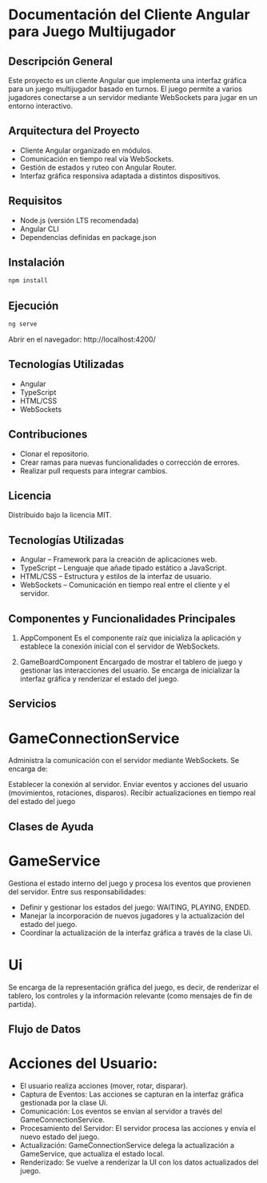 # Documentación del Cliente Angular para Juego Multijugador

## Descripción General
Este proyecto es un cliente Angular que implementa una interfaz gráfica para un juego multijugador basado en turnos.
El juego permite a varios jugadores conectarse a un servidor mediante WebSockets para jugar en un entorno interactivo.

## Arquitectura del Proyecto
- Cliente Angular organizado en módulos.
- Comunicación en tiempo real vía WebSockets.
- Gestión de estados y ruteo con Angular Router.
- Interfaz gráfica responsiva adaptada a distintos dispositivos.

## Requisitos
- Node.js (versión LTS recomendada)
- Angular CLI
- Dependencias definidas en package.json

## Instalación
```bash
npm install
```

## Ejecución
```bash
ng serve
```
Abrir en el navegador: http://localhost:4200/

## Tecnologías Utilizadas
- Angular
- TypeScript
- HTML/CSS
- WebSockets

## Contribuciones
- Clonar el repositorio.
- Crear ramas para nuevas funcionalidades o corrección de errores.
- Realizar pull requests para integrar cambios.

## Licencia
Distribuido bajo la licencia MIT.

## Tecnologías Utilizadas
- Angular – Framework para la creación de aplicaciones web.
- TypeScript – Lenguaje que añade tipado estático a JavaScript.
- HTML/CSS – Estructura y estilos de la interfaz de usuario.
- WebSockets – Comunicación en tiempo real entre el cliente y el servidor.

## Componentes y Funcionalidades Principales
1. AppComponent
Es el componente raíz que inicializa la aplicación y establece la conexión inicial con el servidor de WebSockets.

2. GameBoardComponent
Encargado de mostrar el tablero de juego y gestionar las interacciones del usuario. Se encarga de inicializar la interfaz gráfica y renderizar el estado del juego.


## Servicios
# GameConnectionService
Administra la comunicación con el servidor mediante WebSockets. Se encarga de:

Establecer la conexión al servidor.
Enviar eventos y acciones del usuario (movimientos, rotaciones, disparos).
Recibir actualizaciones en tiempo real del estado del juego


## Clases de Ayuda
# GameService
Gestiona el estado interno del juego y procesa los eventos que provienen del servidor. Entre sus responsabilidades:

- Definir y gestionar los estados del juego: WAITING, PLAYING, ENDED.
- Manejar la incorporación de nuevos jugadores y la actualización del estado del juego.
- Coordinar la actualización de la interfaz gráfica a través de la clase Ui.


# Ui
Se encarga de la representación gráfica del juego, es decir, de renderizar el tablero, los controles y la información relevante (como mensajes de fin de partida).


## Flujo de Datos
# Acciones del Usuario: 
- El usuario realiza acciones (mover, rotar, disparar).
- Captura de Eventos: Las acciones se capturan en la interfaz gráfica gestionada por la clase Ui.
- Comunicación: Los eventos se envían al servidor a través del GameConnectionService.
- Procesamiento del Servidor: El servidor procesa las acciones y envía el nuevo estado del juego.
- Actualización: GameConnectionService delega la actualización a GameService, que actualiza el estado local.
- Renderizado: Se vuelve a renderizar la UI con los datos actualizados del juego.

